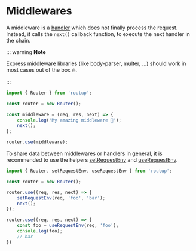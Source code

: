 # Middlewares

A middleware is a [handler](./handler.md) which does not finally process the request. 
Instead, it calls the `next()` callback function, to execute the next handler in the chain.

::: warning **Note**

Express middleware libraries (like body-parser, multer, ...) should work in most cases
out of the box 🔥.

:::

```typescript
import { Router } from 'routup';

const router = new Router();

const middleware = (req, res, next) => {
    console.log('My amazing middleware 🥳');
    next();
};

router.use(middleware);
```

To share data between middlewares or handlers in general, it is recommended
to use the helpers [setRequestEnv](../api/request-helpers.md#setrequestenv)
and [useRequestEnv](../api/request-helpers.md#userequestenv).

```typescript
import { Router, setRequestEnv, useRequestEnv } from 'routup';

const router = new Router();

router.use((req, res, next) => {
    setRequestEnv(req, 'foo', 'bar');
    next();
});

router.use((req, res, next) => {
    const foo = useRequestEnv(req, 'foo');
    console.log(foo);
    // bar
})
```
